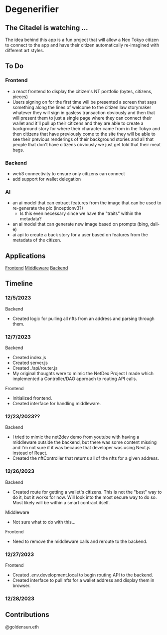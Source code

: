 # Degenerifier

## The Citadel is watching ...

The idea behind this app is a fun project that will allow a Neo Tokyo citizen to connect to the app and have their citizen automatically re-imagined with different art styles.

## To Do

### Frontend

-   a react frontend to display the citizen's NT portfolio (bytes, citizens, pieces)
-   Users signing on for the first time will be presented a screen that says something along the lines of welcome to the citizen law storymaker whatever they will sign in gasless transaction obviously and then that will present them to just a single page where they can connect their wallet and it'll pull up their citizens and they are able to create a background story for where their character came from in the Tokyo and then citizens that have previously come to the site they will be able to see their previous renderings of their background stories and all that people that don't have citizens obviously we just get told that their meat bags.

### Backend

-   web3 connectivity to ensure only citizens can connect
-   add support for wallet delegation

### AI

-   an ai model that can extract features from the image that can be used to re-generate the pic (inceptionv3?)
    -   Is this even necessary since we have the "traits" within the metadata?
-   an ai model that can generate new image based on prompts (bing, dall-e)
-   ai api to create a back story for a user based on features from the metadata of the citizen.

## Applications

[Frontend](./frontend/README.md)
[Middleware](./middleware/README.md)
[Backend](./backend/README.md)

## Timeline

### 12/5/2023

Backend

-   Created logic for pulling all nfts from an address and parsing through them.

### 12/7/2023

Backend

-   Created index.js
-   Created server.js
-   Created ./api/router.js
-   My original thoughts were to mimic the NetDex Project I made which implemented a Controller/DAO approach to routing API calls.

Frontend

-   Initialized frontend.
-   Created interface for handling middleware.

### 12/23/2023??

Backend

-   I tried to mimic the net2dev demo from youtube with having a middleware outside the backend, but there was some content missing and I'm not sure if it was because that developer was using Next.js instead of React.
-   Created the nftController that returns all of the nfts for a given address.

### 12/26/2023

Backend

-   Created route for getting a wallet's citizens. This is not the "best" way to do it, but it works for now. Will look into the most secure way to do so. Most likely will be within a smart contract itself.

Middleware

-   Not sure what to do with this...

Frontend

-   Need to remove the middleware calls and reroute to the backend.

### 12/27/2023

Frontend

-   Created .env.development.local to begin routing API to the backend.
-   Created interface to pull nfts for a wallet address and display them in browser.

### 12/28/2023

## Contributions

@goldensun.eth

